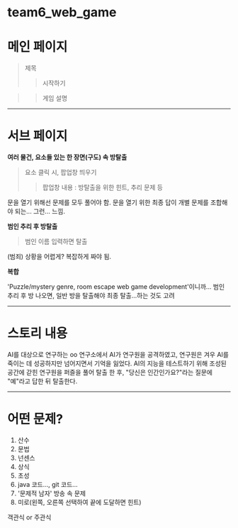 # team6_web_game



# 메인 페이지

> 제목
>	> 시작하기

>	> 게임 설명

***

# 서브 페이지

**여러 물건, 요소들 있는 한 장면(구도) 속 방탈출**
> 요소 클릭 시, 팝업창 띄우기
>	> 팝업창 내용 : 방탈출을 위한 힌트, 추리 문제 등

문을 열기 위해선 문제를 모두 풀어야 함.
문을 열기 위한 최종 답이 개별 문제를 조합해야 되는... 그런... 느낌.


**범인 추리 후 방탈출**
> 범인 이름 입력하면 탈출

(범죄) 상황을 어렵게? 복잡하게 짜야 됨.


**복합**

'Puzzle/mystery genre, room escape web game development'이니까...
범인 추리 후 방 나오면, 일반 방을 탈출해야 최종 탈출...하는 것도 고려


***

# 스토리 내용

AI를 대상으로 연구하는 oo 연구소에서 AI가 연구원을 공격하였고, 연구원은 겨우 AI를 죽이는 데 성공하지만 넘어지면서 기억을 잃었다. AI의 지능을 테스트하기 위해 조성된 공간에 갇힌 연구원을 퍼즐을 풀어 탈출 한 후, "당신은 인간인가요?"라는 질문에 "예"라고 답한 뒤 탈출한다.  


***

# 어떤 문제?

1. 산수
2. 문법
3. 넌센스
4. 상식
5. 초성
6. java 코드..., git 코드...
7. '문제적 남자' 방송 속 문제
8. 미로(왼쪽, 오른쪽 선택하여 끝에 도달하면 힌트)

객관식 or 주관식

